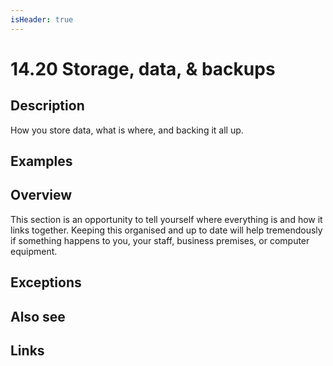 ```yaml
---
isHeader: true
---
```


# 14.20 Storage, data, & backups

## Description

How you store data, what is where, and backing it all up.

## Examples

## Overview

This section is an opportunity to tell yourself where everything is and how it links together. Keeping this organised and up to date will help tremendously if something happens to you, your staff, business premises, or computer equipment.

## Exceptions

## Also see

## Links
